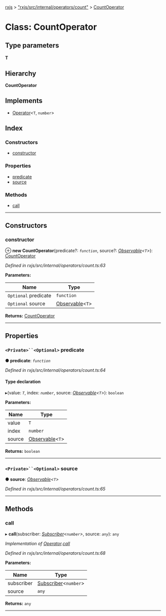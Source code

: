 [rxjs](../README.md) > ["rxjs/src/internal/operators/count"](../modules/_rxjs_src_internal_operators_count_.md) > [CountOperator](../classes/_rxjs_src_internal_operators_count_.countoperator.md)

# Class: CountOperator

## Type parameters
#### T 
## Hierarchy

**CountOperator**

## Implements

* [Operator](../interfaces/_rxjs_src_internal_operator_.operator.md)<`T`, `number`>

## Index

### Constructors

* [constructor](_rxjs_src_internal_operators_count_.countoperator.md#constructor)

### Properties

* [predicate](_rxjs_src_internal_operators_count_.countoperator.md#predicate)
* [source](_rxjs_src_internal_operators_count_.countoperator.md#source)

### Methods

* [call](_rxjs_src_internal_operators_count_.countoperator.md#call)

---

## Constructors

<a id="constructor"></a>

###  constructor

⊕ **new CountOperator**(predicate?: *`function`*, source?: *[Observable](_rxjs_src_internal_observable_.observable.md)<`T`>*): [CountOperator](_rxjs_src_internal_operators_count_.countoperator.md)

*Defined in rxjs/src/internal/operators/count.ts:63*

**Parameters:**

| Name | Type |
| ------ | ------ |
| `Optional` predicate | `function` |
| `Optional` source | [Observable](_rxjs_src_internal_observable_.observable.md)<`T`> |

**Returns:** [CountOperator](_rxjs_src_internal_operators_count_.countoperator.md)

___

## Properties

<a id="predicate"></a>

### `<Private>``<Optional>` predicate

**● predicate**: *`function`*

*Defined in rxjs/src/internal/operators/count.ts:64*

#### Type declaration
▸(value: *`T`*, index: *`number`*, source: *[Observable](_rxjs_src_internal_observable_.observable.md)<`T`>*): `boolean`

**Parameters:**

| Name | Type |
| ------ | ------ |
| value | `T` |
| index | `number` |
| source | [Observable](_rxjs_src_internal_observable_.observable.md)<`T`> |

**Returns:** `boolean`

___
<a id="source"></a>

### `<Private>``<Optional>` source

**● source**: *[Observable](_rxjs_src_internal_observable_.observable.md)<`T`>*

*Defined in rxjs/src/internal/operators/count.ts:65*

___

## Methods

<a id="call"></a>

###  call

▸ **call**(subscriber: *[Subscriber](_rxjs_src_internal_subscriber_.subscriber.md)<`number`>*, source: *`any`*): `any`

*Implementation of [Operator](../interfaces/_rxjs_src_internal_operator_.operator.md).[call](../interfaces/_rxjs_src_internal_operator_.operator.md#call)*

*Defined in rxjs/src/internal/operators/count.ts:68*

**Parameters:**

| Name | Type |
| ------ | ------ |
| subscriber | [Subscriber](_rxjs_src_internal_subscriber_.subscriber.md)<`number`> |
| source | `any` |

**Returns:** `any`

___

